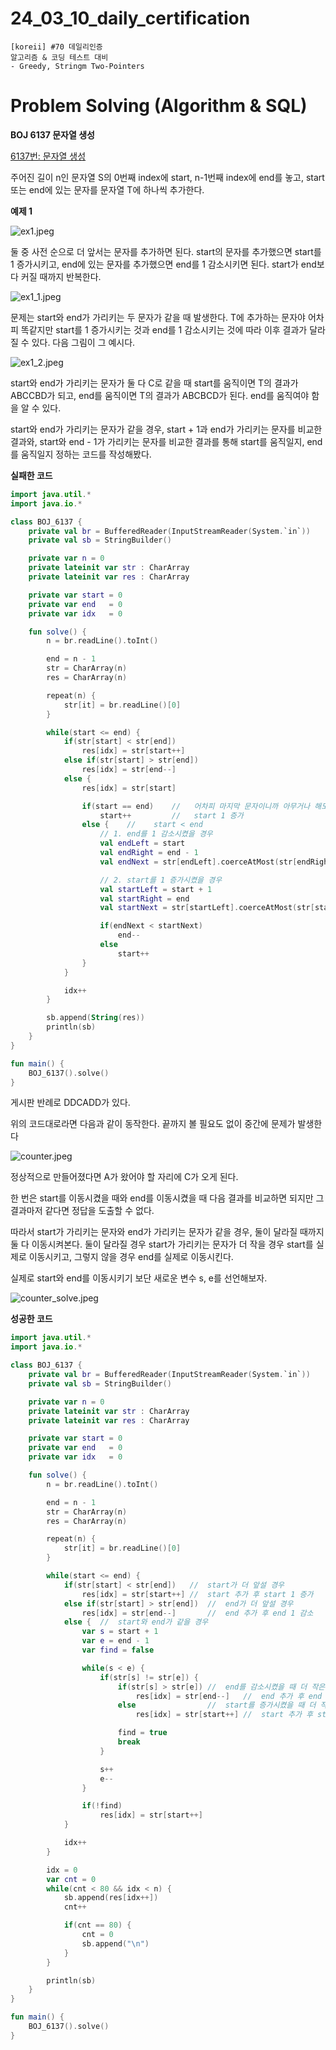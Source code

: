 # 24_03_10_daily_certification

```
[koreii] #70 데일리인증
알고리즘 & 코딩 테스트 대비
- Greedy, Stringm Two-Pointers
```

# Problem Solving (Algorithm & SQL)

**BOJ 6137 문자열 생성**

[6137번: 문자열 생성](https://www.acmicpc.net/problem/6137)

주어진 길이 n인 문자열 S의 0번째 index에 start, n-1번째 index에 end를 놓고, start 또는 end에 있는 문자를 문자열 T에 하나씩 추가한다. 

**예제 1**

![ex1.jpeg](24_03_10_daily_certification%20950705be065441aaaa2d2b727728426a/ex1.jpeg)

둘 중 사전 순으로 더 앞서는 문자를 추가하면 된다. start의 문자를 추가했으면 start를 1 증가시키고, end에 있는 문자를 추가했으면 end를 1 감소시키면 된다. start가 end보다 커질 때까지 반복한다.

![ex1_1.jpeg](24_03_10_daily_certification%20950705be065441aaaa2d2b727728426a/ex1_1.jpeg)

문제는 start와 end가 가리키는 두 문자가 같을 때 발생한다. T에 추가하는 문자야 어차피 똑같지만 start를 1 증가시키는 것과 end를 1 감소시키는 것에 따라 이후 결과가 달라질 수 있다. 다음 그림이 그 예시다. 

![ex1_2.jpeg](24_03_10_daily_certification%20950705be065441aaaa2d2b727728426a/ex1_2.jpeg)

start와 end가 가리키는 문자가 둘 다 C로 같을 때 start를 움직이면 T의 결과가 ABCCBD가 되고, end를 움직이면 T의 결과가 ABCBCD가 된다. end를 움직여야 함을 알 수 있다.

start와 end가 가리키는 문자가 같을 경우, start + 1과 end가 가리키는 문자를 비교한 결과와, start와 end - 1가 가리키는 문자를 비교한 결과를 통해 start를 움직일지, end를 움직일지 정하는 코드를 작성해봤다.

**실패한 코드**

```kotlin
import java.util.*
import java.io.*

class BOJ_6137 {
    private val br = BufferedReader(InputStreamReader(System.`in`))
    private val sb = StringBuilder()

    private var n = 0
    private lateinit var str : CharArray
    private lateinit var res : CharArray

    private var start = 0
    private var end   = 0
    private var idx   = 0

    fun solve() {
        n = br.readLine().toInt()

        end = n - 1
        str = CharArray(n)
        res = CharArray(n)

        repeat(n) {
            str[it] = br.readLine()[0]
        }

        while(start <= end) {
            if(str[start] < str[end])
                res[idx] = str[start++]
            else if(str[start] > str[end])
                res[idx] = str[end--]
            else {
                res[idx] = str[start]

                if(start == end)    //   어차피 마지막 문자이니까 아무거나 해도 상관없음
                    start++         //   start 1 증가
                else {    //    start < end
                    // 1. end를 1 감소시켰을 경우
                    val endLeft = start
                    val endRight = end - 1
                    val endNext = str[endLeft].coerceAtMost(str[endRight])

                    // 2. start를 1 증가시켰을 경우
                    val startLeft = start + 1
                    val startRight = end
                    val startNext = str[startLeft].coerceAtMost(str[startRight])

                    if(endNext < startNext)
                        end--
                    else
                        start++
                }
            }

            idx++
        }

        sb.append(String(res))
        println(sb)
    }
}

fun main() {
    BOJ_6137().solve()
}
```

게시판 반례로 DDCADD가 있다.

위의 코드대로라면 다음과 같이 동작한다. 끝까지 볼 필요도 없이 중간에 문제가 발생한다

![counter.jpeg](24_03_10_daily_certification%20950705be065441aaaa2d2b727728426a/counter.jpeg)

정상적으로 만들어졌다면 A가 왔어야 할 자리에 C가 오게 된다.

한 번은 start를 이동시켰을 때와 end를 이동시켰을 때 다음 결과를 비교하면 되지만 그 결과마저 같다면 정답을 도출할 수 없다.

따라서 start가 가리키는 문자와 end가 가리키는 문자가 같을 경우, 둘이 달라질 때까지 둘 다 이동시켜본다. 둘이 달라질 경우 start가 가리키는 문자가 더 작을 경우 start를 실제로 이동시키고, 그렇지 않을 경우 end를 실제로 이동시킨다.

실제로 start와 end를 이동시키기 보단 새로운 변수 s, e를 선언해보자.

![counter_solve.jpeg](24_03_10_daily_certification%20950705be065441aaaa2d2b727728426a/counter_solve.jpeg)

**성공한 코드**

```kotlin
import java.util.*
import java.io.*

class BOJ_6137 {
    private val br = BufferedReader(InputStreamReader(System.`in`))
    private val sb = StringBuilder()

    private var n = 0
    private lateinit var str : CharArray
    private lateinit var res : CharArray

    private var start = 0
    private var end   = 0
    private var idx   = 0

    fun solve() {
        n = br.readLine().toInt()

        end = n - 1
        str = CharArray(n)
        res = CharArray(n)

        repeat(n) {
            str[it] = br.readLine()[0]
        }

        while(start <= end) {
            if(str[start] < str[end])   //  start가 더 앞설 경우
                res[idx] = str[start++] //  start 추가 후 start 1 증가
            else if(str[start] > str[end])  //  end가 더 앞설 경우
                res[idx] = str[end--]       //  end 추가 후 end 1 감소
            else {  //  start와 end가 같을 경우
                var s = start + 1
                var e = end - 1
                var find = false

                while(s < e) {
                    if(str[s] != str[e]) {
                        if(str[s] > str[e]) //  end를 감소시켰을 때 더 작은 문자가 먼저 나오면
                            res[idx] = str[end--]   //  end 추가 후 end 1감소
                        else                //  start를 증가시켰을 때 더 작은 문자가 먼저 나올 경우
                            res[idx] = str[start++] //  start 추가 후 start 1 증가

                        find = true
                        break
                    }

                    s++
                    e--
                }

                if(!find)
                    res[idx] = str[start++]
            }

            idx++
        }

        idx = 0
        var cnt = 0
        while(cnt < 80 && idx < n) {
            sb.append(res[idx++])
            cnt++

            if(cnt == 80) {
                cnt = 0
                sb.append("\n")
            }
        }

        println(sb)
    }
}

fun main() {
    BOJ_6137().solve()
}
```